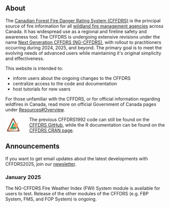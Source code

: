 ## About

The [Canadian Forest Fire Danger Rating System (CFFDRS)](https://natural-resources.canada.ca/our-natural-resources/forests/wildland-fires-insects-disturbances/canadian-forest-fire-danger-rating-system/14470) is the principal source of fire information for all [wildland fire management agencies](https://ciffc.ca/mobilization-stats/member-agencies) across Canada. It has widespread use as a regional and fireline safety and awareness tool. The CFFDRS is undergoing extensive revisions under the name [Next Generation CFFDRS (NG-CFFDRS)](https://ostrnrcan-dostrncan.canada.ca/handle/1845/245411), with rollout to practitioners occurring during 2024, 2025, and beyond. The primary goal is to meet the evolving needs of advanced users while maintaining it's original simplicity and effectiveness.

This website is intended to:

- inform users about the ongoing changes to the CFFDRS
- centralize access to the code and documentation
- host tutorials for new users

For those unfamiliar with the CFFDRS, or for official information regarding wildfires in Canada, read more on official Government of Canada pages under 
<a href="../resources/#overview" target="_self">Resources#Overview</a>.

<img 
    style="display: block;
           width: 50px;
           padding: 0px;
           margin: 0px 25px 0px 0px;
           float: left;
           border-radius: 5px;"
    src="../img/CFFDRS1992.png" 
    alt="CFFDRS1992 logo">
</img>

The previous CFFDRS1992 code can still be found on the [CFFDRS GitHub](https://github.com/cffdrs), while the R documentation can be found on the [CFFDRS CRAN page](https://cran.r-project.org/web/packages/cffdrs/).

## Announcements

If you want to get email updates about the latest developments with CFFDRS2025, join our 
<a href="../contact/#newsletter-sign-up" target="_self">newsletter</a>.
### January 2025
The NG-CFFDRS Fire Weather Index (FWI) System module is available for users to test. Release of the other modules of the CFFDRS (e.g. FBP System, FMS, and FOP System) is ongoing.